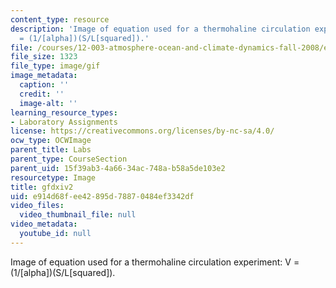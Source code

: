 ```yaml
---
content_type: resource
description: 'Image of equation used for a thermohaline circulation experiment: V
  = (1/[alpha])(S/L[squared]).'
file: /courses/12-003-atmosphere-ocean-and-climate-dynamics-fall-2008/e914d68fee42895d78870484ef3342df_gfdxiv2.gif
file_size: 1323
file_type: image/gif
image_metadata:
  caption: ''
  credit: ''
  image-alt: ''
learning_resource_types:
- Laboratory Assignments
license: https://creativecommons.org/licenses/by-nc-sa/4.0/
ocw_type: OCWImage
parent_title: Labs
parent_type: CourseSection
parent_uid: 15f39ab3-4a66-34ac-748a-b58a5de103e2
resourcetype: Image
title: gfdxiv2
uid: e914d68f-ee42-895d-7887-0484ef3342df
video_files:
  video_thumbnail_file: null
video_metadata:
  youtube_id: null
---
```

Image of equation used for a thermohaline circulation experiment: V = (1/[alpha])(S/L[squared]).